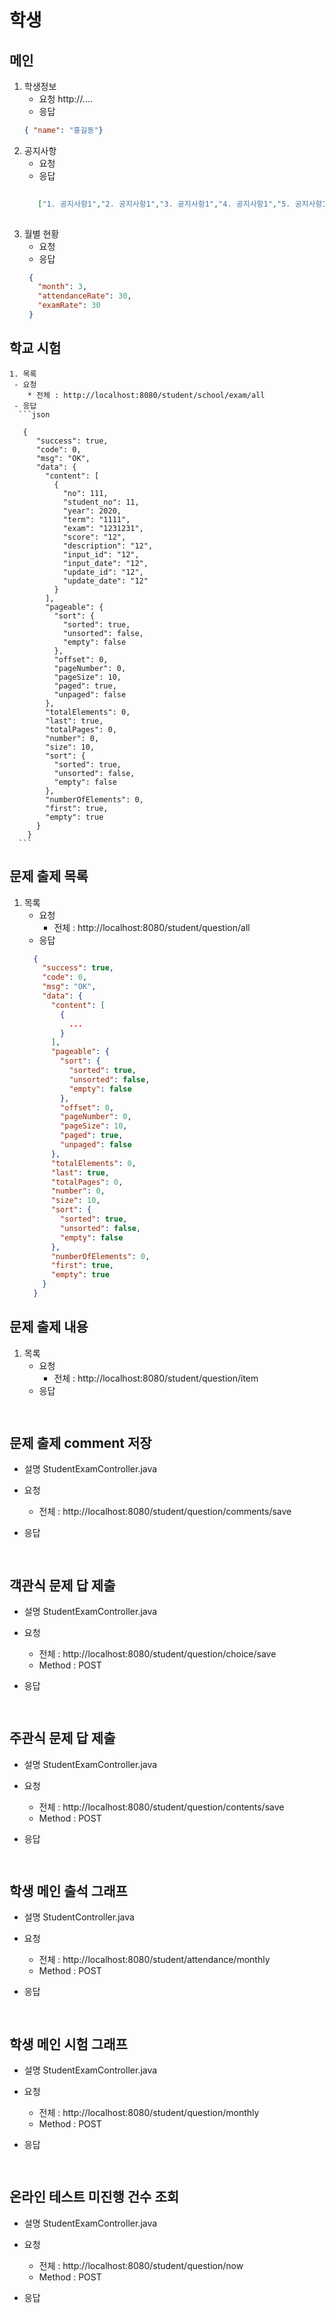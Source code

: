
# 학생
## 메인
  1. 학생정보
     - 요청
       http://....
     - 응답
      ```json
      { "name": "홍길동"}
      ``` 
  2. 공지사항
     - 요청
     - 응답
      ```json
       
         ["1. 공지사항1","2. 공지사항1","3. 공지사항1","4. 공지사항1","5. 공지사항1"]
       
       ```
  3. 월별 현황
     - 요청
     - 응답
      ```json
       {
         "month": 3,
         "attendanceRate": 30,
         "examRate": 30 
       }
      ```
 
## 학교 시험
	1. 목록
	 - 요청
        * 전체 : http://localhost:8080/student/school/exam/all
     - 응답
      ```json
       
       {
		  "success": true,
		  "code": 0,
		  "msg": "OK",
		  "data": {
		    "content": [
		      {
		      	"no": 111,
		      	"student_no": 11,
		      	"year": 2020,
		      	"term": "1111",
		      	"exam": "1231231",
		      	"score": "12",
		      	"description": "12",
		      	"input_id": "12",
		      	"input_date": "12",
		      	"update_id": "12",
		      	"update_date": "12"
		      }
		    ],
		    "pageable": {
		      "sort": {
		        "sorted": true,
		        "unsorted": false,
		        "empty": false
		      },
		      "offset": 0,
		      "pageNumber": 0,
		      "pageSize": 10,
		      "paged": true,
		      "unpaged": false
		    },
		    "totalElements": 0,
		    "last": true,
		    "totalPages": 0,
		    "number": 0,
		    "size": 10,
		    "sort": {
		      "sorted": true,
		      "unsorted": false,
		      "empty": false
		    },
		    "numberOfElements": 0,
		    "first": true,
		    "empty": true
		  }
		}
      ```
## 문제 출제 목록
1. 목록
	 - 요청
        * 전체 : http://localhost:8080/student/question/all
     - 응답
      ```json
      	{
		  "success": true,
		  "code": 0,
		  "msg": "OK",
		  "data": {
		    "content": [
		      {
		      	...
		      }
		    ],
		    "pageable": {
		      "sort": {
		        "sorted": true,
		        "unsorted": false,
		        "empty": false
		      },
		      "offset": 0,
		      "pageNumber": 0,
		      "pageSize": 10,
		      "paged": true,
		      "unpaged": false
		    },
		    "totalElements": 0,
		    "last": true,
		    "totalPages": 0,
		    "number": 0,
		    "size": 10,
		    "sort": {
		      "sorted": true,
		      "unsorted": false,
		      "empty": false
		    },
		    "numberOfElements": 0,
		    "first": true,
		    "empty": true
		  }
		}
      ```
## 문제 출제 내용
1. 목록
	 - 요청
        * 전체 : http://localhost:8080/student/question/item
     - 응답
      ```json
      	
      ```
      
## 문제 출제 comment 저장
  - 설명
  	StudentExamController.java
  	
  - 요청
    * 전체 : http://localhost:8080/student/question/comments/save
  - 응답
    ```json
      	
    ```
    
## 객관식 문제 답 제출 
  - 설명
  	StudentExamController.java
  	
  - 요청
    * 전체 : http://localhost:8080/student/question/choice/save
    * Method : POST
  - 응답
    ```json
      	
    ```
## 주관식 문제 답 제출
  - 설명
  	StudentExamController.java
  	
  - 요청
    * 전체 : http://localhost:8080/student/question/contents/save
    * Method : POST
    
  - 응답
    ```json
      	
    ```
## 학생 메인 출석 그래프
  - 설명
  	StudentController.java
  	
  - 요청
    * 전체 : http://localhost:8080/student/attendance/monthly
    * Method : POST
    
  - 응답
    ```json
      	
    ```
## 학생 메인 시험 그래프
  - 설명
  	StudentExamController.java
  	
  - 요청
    * 전체 : http://localhost:8080/student/question/monthly
    * Method : POST
    
  - 응답
    ```json
      	
    ```
## 온라인 테스트 미진행 건수 조회
  - 설명
  	StudentExamController.java
  	
  - 요청
    * 전체 : http://localhost:8080/student/question/now
    * Method : POST
    
  - 응답
    ```json
      	
    ```